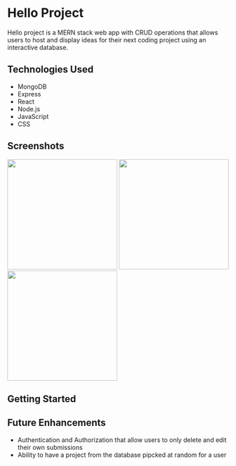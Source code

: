 # Hello Project

Hello project is a MERN stack web app with CRUD operations that allows users to host and display ideas for their next coding project using an interactive database.

## Technologies Used

- MongoDB
- Express
- React
- Node.js
- JavaScript
- CSS

## Screenshots

<img src ="https://i.imgur.com/SgrPVmr.png"  height = "250"/>

<img src ="https://i.imgur.com/YnMHfIq.png"  height = "250"/>

<img src ="https://i.imgur.com/sj3VLjS.png"  height = "250"/>

## Getting Started

## Future Enhancements

- Authentication and Authorization that allow users to only delete and edit their own submissions
- Ability to have a project from the database pipcked at random for a user
